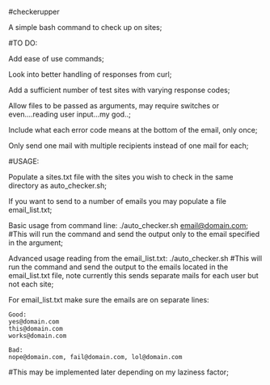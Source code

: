 #checkerupper

A simple bash command to check up on sites;

#TO DO:

Add ease of use commands;

Look into better handling of responses from curl;

Add a sufficient number of test sites with varying response codes;

Allow files to be passed as arguments, may require switches or even....reading user input...my god..;

Include what each error code means at the bottom of the email, only once;

Only send one mail with multiple recipients instead of one mail for each;

#USAGE:

Populate a sites.txt file with the sites you wish to check in the same directory as auto_checker.sh;

If you want to send to a number of emails you may populate a file email_list.txt;

Basic usage from command line:
./auto_checker.sh email@domain.com;
\#This will run the command and send the output only to the email specified in the argument;

Advanced usage reading from the email_list.txt:
./auto_checker.sh
\#This will run the command and send the output to the emails located in the email_list.txt file, note currently this sends separate mails for each user but not each site;

For email_list.txt make sure the emails are on separate lines:
```
Good:
yes@domain.com
this@domain.com
works@domain.com
```

```
Bad:
nope@domain.com, fail@domain.com, lol@domain.com
```
\#This may be implemented later depending on my laziness factor;
